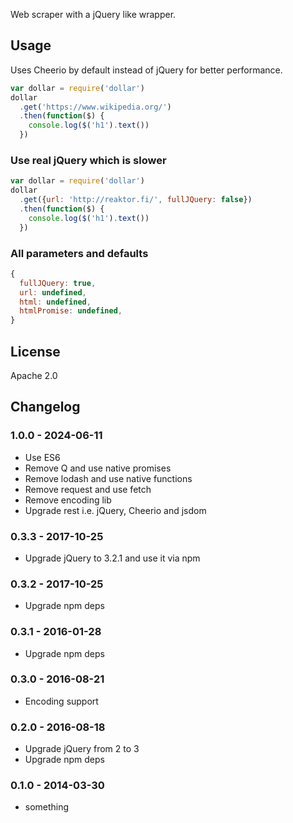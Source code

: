 Web scraper with a jQuery like wrapper.

## Usage ##
Uses Cheerio by default instead of jQuery for better performance.
```javascript
var dollar = require('dollar')
dollar
  .get('https://www.wikipedia.org/')
  .then(function($) {
    console.log($('h1').text())
  })
```

### Use real jQuery which is slower ###
```javascript
var dollar = require('dollar')
dollar
  .get({url: 'http://reaktor.fi/', fullJQuery: false})
  .then(function($) {
    console.log($('h1').text())
  })
```

### All parameters and defaults ###
```javascript
{
  fullJQuery: true,
  url: undefined,
  html: undefined,
  htmlPromise: undefined,
}
```

## License ##
Apache 2.0

## Changelog ##
### 1.0.0 - 2024-06-11 ###
- Use ES6
- Remove Q and use native promises
- Remove lodash and use native functions
- Remove request and use fetch
- Remove encoding lib
- Upgrade rest i.e. jQuery, Cheerio and jsdom


### 0.3.3 - 2017-10-25 ###
- Upgrade jQuery to 3.2.1 and use it via npm

### 0.3.2 - 2017-10-25 ###
- Upgrade npm deps

### 0.3.1 - 2016-01-28 ###
- Upgrade npm deps

### 0.3.0 - 2016-08-21 ###
- Encoding support

### 0.2.0 - 2016-08-18 ###
- Upgrade jQuery from 2 to 3
- Upgrade npm deps

### 0.1.0 - 2014-03-30 ###
- something
